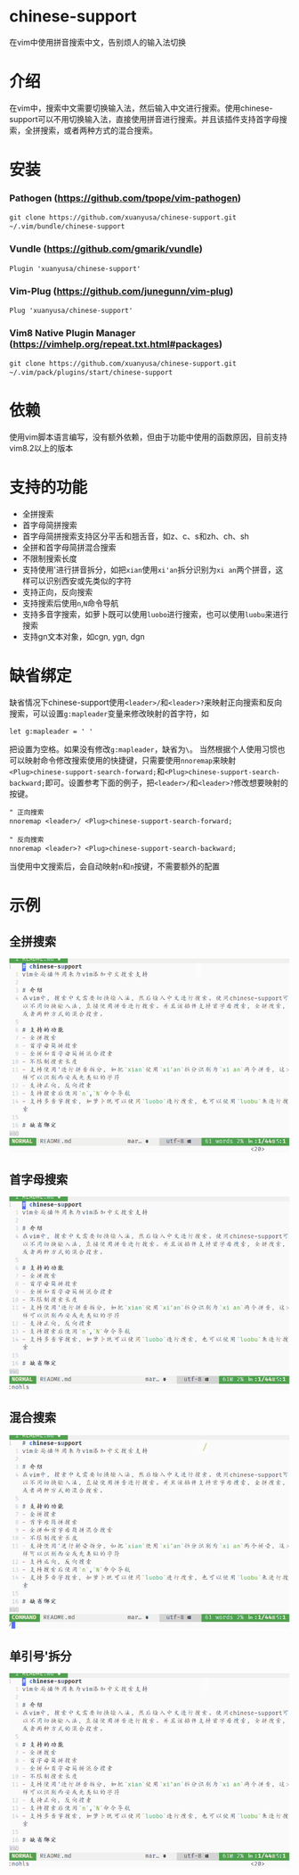 # chinese-support
在vim中使用拼音搜索中文，告别烦人的输入法切换

# 介绍
在vim中，搜索中文需要切换输入法，然后输入中文进行搜索。使用chinese-support可以不用切换输入法，直接使用拼音进行搜索。并且该插件支持首字母搜索，全拼搜索，或者两种方式的混合搜索。

# 安装

### Pathogen (https://github.com/tpope/vim-pathogen)

```
git clone https://github.com/xuanyusa/chinese-support.git ~/.vim/bundle/chinese-support
```

### Vundle (https://github.com/gmarik/vundle)

```
Plugin 'xuanyusa/chinese-support'
```

### Vim-Plug (https://github.com/junegunn/vim-plug)

```
Plug 'xuanyusa/chinese-support'
```

### Vim8 Native Plugin Manager (https://vimhelp.org/repeat.txt.html#packages)

```
git clone https://github.com/xuanyusa/chinese-support.git ~/.vim/pack/plugins/start/chinese-support
```

# 依赖
使用vim脚本语言编写，没有额外依赖，但由于功能中使用的函数原因，目前支持vim8.2以上的版本

# 支持的功能
- 全拼搜索
- 首字母简拼搜索
- 首字母简拼搜索支持区分平舌和翘舌音，如z、c、s和zh、ch、sh
- 全拼和首字母简拼混合搜索
- 不限制搜索长度
- 支持使用'进行拼音拆分，如把`xian`使用`xi'an`拆分识别为`xi an`两个拼音，这样可以识别西安或先类似的字符
- 支持正向，反向搜索
- 支持搜索后使用`n`,`N`命令导航
- 支持多音字搜索，如萝卜既可以使用`luobo`进行搜索，也可以使用`luobu`来进行搜索
- 支持gn文本对象，如cgn, ygn, dgn

# 缺省绑定
缺省情况下chinese-support使用`<leader>/`和`<leader>?`来映射正向搜索和反向搜索，可以设置`g:mapleader`变量来修改映射的首字符，如
```
let g:mapleader = ' '
```
把<leader>设置为空格。如果没有修改`g:mapleader`，缺省为`\`。
当然根据个人使用习惯也可以映射命令修改搜索使用的快捷键，只需要使用`nnoremap`来映射`<Plug>chinese-support-search-forward;`和`<Plug>chinese-support-search-backward;`即可。设置参考下面的例子，把`<leader>/`和`<leader>?`修改想要映射的按键。
```
" 正向搜索
nnoremap <leader>/ <Plug>chinese-support-search-forward;

" 反向搜索
nnoremap <leader>? <Plug>chinese-support-search-backward;

```
当使用中文搜索后，会自动映射`n`和`n`按键，不需要额外的配置

# 示例

## 全拼搜索
![全拼搜索演示](https://github.com/xuanyusa/reference/blob/89c9cb6b7e8b06caa3283e6e049f667f25f90b0f/vim/chinese-support/quanpin.gif)

## 首字母搜索
![首字母搜索演示](https://github.com/xuanyusa/reference/blob/89c9cb6b7e8b06caa3283e6e049f667f25f90b0f/vim/chinese-support/szm.gif)

## 混合搜索
![混合搜索演示](https://github.com/xuanyusa/reference/blob/89c9cb6b7e8b06caa3283e6e049f667f25f90b0f/vim/chinese-support/hunhe.gif)

## 单引号'拆分
![单引号拆分演示](https://github.com/xuanyusa/reference/blob/89c9cb6b7e8b06caa3283e6e049f667f25f90b0f/vim/chinese-support/danyinhao.gif)

